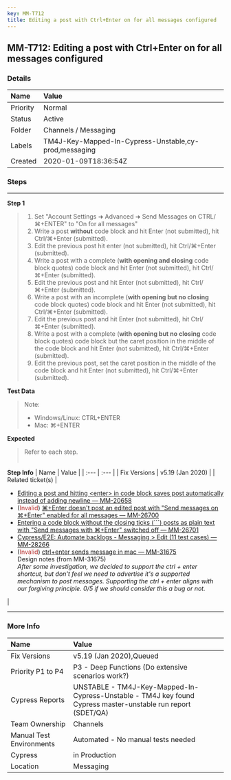 ```yaml
---
key: MM-T712
title: Editing a post with Ctrl+Enter on for all messages configured
---
```


## MM-T712: Editing a post with Ctrl+Enter on for all messages configured

### Details

| Name     | Value                                                 |
| :------- | :---------------------------------------------------- |
| Priority | Normal                                                |
| Status   | Active                                                |
| Folder   | Channels / Messaging                                  |
| Labels   | TM4J-Key-Mapped-In-Cypress-Unstable,cy-prod,messaging |
| Created  | 2020-01-09T18:36:54Z                                  |

### Steps

<hr/>

**Step 1**

> <article><ol><li>Set "Account Settings ➜ Advanced ➜ Send Messages on CTRL/⌘+ENTER" to "On for all messages"</li><li>Write a post <strong>without</strong> code block and hit Enter (not submitted), hit Ctrl/⌘+Enter (submitted).&nbsp;</li><li>Edit the previous post hit enter (not submitted), hit Ctrl/⌘+Enter (submitted).&nbsp;</li><li>Write a post with a complete (<strong>with opening and closing</strong> code block quotes) code block and hit Enter (not submitted), hit Ctrl/⌘+Enter (submitted).&nbsp;</li><li>Edit the previous post and hit Enter (not submitted), hit Ctrl/⌘+Enter (submitted).&nbsp;</li><li>Write a post with an incomplete (<strong>with opening but no closing</strong> code block quotes) code block and hit Enter (not submitted), hit Ctrl/⌘+Enter (submitted).&nbsp;</li><li>Edit the previous post and hit Enter (not submitted), hit Ctrl/⌘+Enter (submitted).&nbsp;</li><li>Write a post with a complete (<strong>with opening but no closing</strong> code block quotes) code block but the caret position in the middle of the code block and hit Enter (not submitted), hit Ctrl/⌘+Enter (submitted).&nbsp;</li><li>Edit the previous post, set the caret position in the middle of the code block and hit Enter (not submitted), hit Ctrl/⌘+Enter (submitted).</li></ol></article>

**Test Data**

> <article>Note:<ul><li>Windows/Linux: CTRL+ENTER</li><li>Mac: ⌘+ENTER</li></ul></article>

**Expected**

> <article>Refer to each step.<br><br></article>

**Step Info**
| Name | Value |
| :--- | :--- |
| Fix Versions | v5.19 (Jan 2020) |
| Related ticket(s) | <ul><li><a href="https://mattermost.atlassian.net/browse/MM-20658">Editing a post and hitting &lt;enter&gt; in code block saves post automatically instead of adding newline — MM-20658</a></li><li>(<span style="color: rgb(184, 49, 47);">Invalid</span>) <a href="https://mattermost.atlassian.net/browse/MM-26700">⌘+Enter doesn't post an edited post with "Send messages on ⌘+Enter" enabled for all messages — MM-26700</a></li><li><a href="https://mattermost.atlassian.net/browse/MM-26701">Entering a code block without the closing ticks (```) posts as plain text with "Send messages with ⌘+Enter" switched off — MM-26701</a></li><li><a href="https://mattermost.atlassian.net/browse/MM-28266">Cypress/E2E: Automate backlogs - Messaging &gt; Edit (11 test cases) — MM-28266</a></li><li>(<span style="color: rgb(184, 49, 47);">Invalid</span>) <a href="https://mattermost.atlassian.net/browse/MM-31675">ctrl+enter sends message in mac — MM-31675</a><br>Design notes (from MM-31675)<br><em>After some investigation, we decided to support the ctrl + enter shortcut, but don't feel we need to advertise it's a supported mechanism to post messages. Supporting the ctrl + enter aligns with our forgiving principle. 0/5 if we should consider this a bug or not.</em></li></ul> |

<hr/>

### More Info

| Name                     | Value                                                                                                        |
| :----------------------- | :----------------------------------------------------------------------------------------------------------- |
| Fix Versions             | v5.19 (Jan 2020),Queued                                                                                      |
| Priority P1 to P4        | P3 - Deep Functions (Do extensive scenarios work?)                                                           |
| Cypress Reports          | UNSTABLE - TM4J-Key-Mapped-In-Cypress-Unstable - TM4J key found Cypress master-unstable run report (SDET/QA) |
| Team Ownership           | Channels                                                                                                     |
| Manual Test Environments | Automated - No manual tests needed                                                                           |
| Cypress                  | in Production                                                                                                |
| Location                 | Messaging                                                                                                    |
